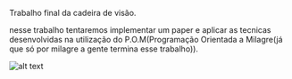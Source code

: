 Trabalho final da cadeira de visão.

nesse trabalho tentaremos implementar um paper e aplicar as tecnicas desenvolvidas na utilização do P.O.M(Programação Orientada a Milagre(já que só por milagre a gente termina esse trabalho)).


![alt text](https://abrilexame.files.wordpress.com/2018/04/chorar.jpg)
